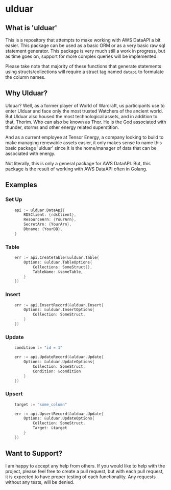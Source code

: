 # ulduar

## What is 'ulduar'

This is a repository that attempts to make working with AWS DataAPI a bit easier. This package can be used as a basic ORM or as a very basic raw sql statement generator. This package is very much still a work in progress, but as time goes on, support for more complex queries will be implemented.

Please take note that majority of these functions that generate statements using structs/collections will require a struct tag named `datapi` to formulate the column names.

## Why Ulduar?

Ulduar? Well, as a former player of World of Warcraft, us participants use to enter Ulduar and face only the most trusted Watchers of the ancient world. But Ulduar also housed the most technological assets, and in addition to that, Thorim. Who can also be known as Thor. He is the God associated with thunder, storms and other energy related superstition.

And as a current employee at Tensor Energy, a company looking to build to make managing renewable assets easier, it only makes sense to name this basic package 'ulduar' since it is the home/manager of data that can be associated with energy.

Not literally, this is only a general package for AWS DataAPI. But, this package is the result of working with AWS DataAPI often in Golang.

## Examples

### Set Up

```go
    api := ulduar.DataApi{
        RDSClient: {rdsClient},
        ResourceArn: {YourArn},
        SecretArn: {YourArn},
        Dbname: {YourDB},
    }
```

### Table

```go
    err := api.CreateTable(&ulduar.Table{
        Options: &ulduar.TableOptions{
            Collections: SomeStruct{},
            TableName: &someTable,
        }
    })
```

### Insert

```go
    err := api.InsertRecord(&ulduar.Insert{
        Options: &ulduar.InsertOptions{
            Collection: SomeStruct,
        }
    })
```

### Update

```go
    condition := "id = 1"

    err := api.UpdateRecord(&ulduar.Update{
        Options: &ulduar.UpdateOptions{
            Collection: SomeStruct,
            Condition: &condition
        }
    })
```

### Upsert

```go
    target := "some_column"

    err := api.UpsertRecord(&ulduar.Update{
        Options: &ulduar.UpdateOptions{
            Collection: SomeStruct,
            Target: &target
        }
    })
```

## Want to Support?

I am happy to accept any help from others. If you would like to help with the project, please feel free to create a pull request, but with each pull request, it is expected to have proper testing of each functionality. Any requests without any tests, will be denied.
